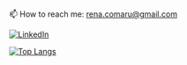 

📫 How to reach me: rena.comaru@gmail.com

[![LinkedIn](https://img.shields.io/badge/-LinkedIn-0D0D0D?style=flat&labelColor=0D0D0D&logo=Linkedin&Color=white)]([https://www.linkedin.com/in/RenatoComaru/])

[![Top Langs](https://github-readme-stats.vercel.app/api/top-langs/?username=renatocomaru&layout=compact&bg_color=0D1117&title_color=58A6FF&text_color=c9d1d9)](https://github.com/anuraghazra/github-readme-stats)


